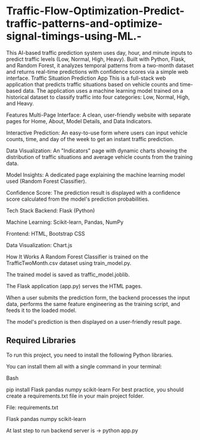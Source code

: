 # Traffic-Flow-Optimization-Predict-traffic-patterns-and-optimize-signal-timings-using-ML.-
This AI-based traffic prediction system uses day, hour, and minute inputs to predict traffic levels (Low, Normal, High, Heavy). Built with Python, Flask, and Random Forest, it analyzes temporal patterns from a two-month dataset and returns real-time predictions with confidence scores via a simple web interface.
Traffic Situation Prediction App
This is a full-stack web application that predicts traffic situations based on vehicle counts and time-based data. The application uses a machine learning model trained on a historical dataset to classify traffic into four categories: Low, Normal, High, and Heavy.

Features
Multi-Page Interface: A clean, user-friendly website with separate pages for Home, About, Model Details, and Data Indicators.

Interactive Prediction: An easy-to-use form where users can input vehicle counts, time, and day of the week to get an instant traffic prediction.

Data Visualization: An "Indicators" page with dynamic charts showing the distribution of traffic situations and average vehicle counts from the training data.

Model Insights: A dedicated page explaining the machine learning model used (Random Forest Classifier).

Confidence Score: The prediction result is displayed with a confidence score calculated from the model's prediction probabilities.

Tech Stack
Backend: Flask (Python)

Machine Learning: Scikit-learn, Pandas, NumPy

Frontend: HTML, Bootstrap CSS

Data Visualization: Chart.js

How It Works
A Random Forest Classifier is trained on the TrafficTwoMonth.csv dataset using train_model.py.

The trained model is saved as traffic_model.joblib.

The Flask application (app.py) serves the HTML pages.

When a user submits the prediction form, the backend processes the input data, performs the same feature engineering as the training script, and feeds it to the loaded model.

The model's prediction is then displayed on a user-friendly result page.

## Required Libraries
To run this project, you need to install the following Python libraries.

You can install them all with a single command in your terminal:

Bash

pip install Flask pandas numpy scikit-learn
For best practice, you should create a requirements.txt file in your main project folder.

File: requirements.txt

Flask
pandas
numpy
scikit-learn


At last step to run backend server is -> python app.py
